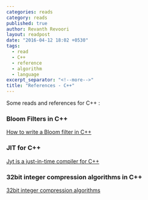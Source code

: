 ```yaml
---
categories: reads
category: reads
published: true
author: Revanth Revoori
layout: readpost
date: "2016-04-12 18:02 +0530"
tags: 
  - read
  - C++
  - reference
  - algorithm
  - language
excerpt_separator: "<!--more-->"
title: "References - C++"
---
```


Some reads and references for C++ :

### Bloom Filters in C++

<a class="embedly-card" href="http://blog.michaelschmatz.com/2016/04/11/how-to-write-a-bloom-filter-cpp/">How to write a Bloom filter in C++  <i class="fa fa-external-link"></i></a>

### JIT for C++

<a class="embedly-card" href="http://www.jyt.io/">Jyt is a just-in-time compiler for C++  <i class="fa fa-external-link"></i></a>


### 32bit integer compression algorithms in C++

<a class="embedly-card" href="https://upscaledb.com/0012-32bit-integer-compression-algorithms-part2.html">32bit integer compression algorithms  <i class="fa fa-external-link"></i></a>

<!--more-->
